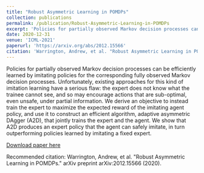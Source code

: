 ```yaml
---
title: "Robust Asymmetric Learning in POMDPs"
collection: publications
permalink: /publication/Robust-Asymmetric-Learning-in-POMDPs
excerpt: 'Policies for partially observed Markov decision processes can be efficiently learned by imitating policies for the corresponding fully observed Markov decision processes. Unfortunately, existing approaches for this kind of imitation learning have a serious flaw: the expert does not know what the trainee cannot see, and so may encourage actions that are sub-optimal, even unsafe, under partial information. We derive an objective to instead train the expert to maximize the expected reward of the imitating agent policy, and use it to construct an efficient algorithm, adaptive asymmetric DAgger (A2D), that jointly trains the expert and the agent. We show that A2D produces an expert policy that the agent can safely imitate, in turn outperforming policies learned by imitating a fixed expert.'
date: 2020-12-31
venue: 'ICML-2021'
paperurl: 'https://arxiv.org/abs/2012.15566'
citation: 'Warrington, Andrew, et al. "Robust Asymmetric Learning in POMDPs." arXiv preprint arXiv:2012.15566 (2020).'
---
```

Policies for partially observed Markov decision processes can be efficiently learned by imitating policies for the corresponding fully observed Markov decision processes. Unfortunately, existing approaches for this kind of imitation learning have a serious flaw: the expert does not know what the trainee cannot see, and so may encourage actions that are sub-optimal, even unsafe, under partial information. We derive an objective to instead train the expert to maximize the expected reward of the imitating agent policy, and use it to construct an efficient algorithm, adaptive asymmetric DAgger (A2D), that jointly trains the expert and the agent. We show that A2D produces an expert policy that the agent can safely imitate, in turn outperforming policies learned by imitating a fixed expert.

[Download paper here](https://arxiv.org/abs/2012.15566.pdf)

Recommended citation: Warrington, Andrew, et al. "Robust Asymmetric Learning in POMDPs." arXiv preprint arXiv:2012.15566 (2020).
